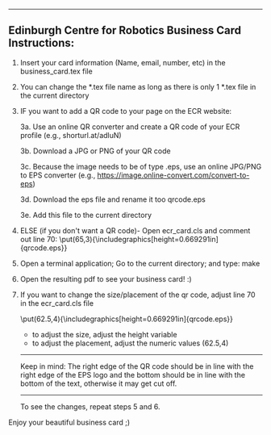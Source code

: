 ----------------------------------------------------------
Edinburgh Centre for Robotics Business Card Instructions:
----------------------------------------------------------

1. Insert your card information (Name, email, number, etc) in the business_card.tex file 

2. You can change the *.tex file name as long as there is only 1 *.tex file in the current directory

3. IF you want to add a QR code to your page on the ECR website:

	3a. Use an online QR converter and create a QR code of your ECR profile 
	(e.g., shorturl.at/adluN)

	3b. Download a JPG or PNG of your QR code

	3c. Because the image needs to be of type .eps, use an online JPG/PNG to EPS converter (e.g., https://image.online-convert.com/convert-to-eps)

	3d. Download the eps file and rename it too qrcode.eps
	
	3e. Add this file to the current directory
	

4. ELSE (if you don't want a QR code)- Open ecr_card.cls and comment out line 70:
	\put(65,3){\includegraphics[height=0.669291in]{qrcode.eps}}

5. Open a terminal application; Go to the current directory; and type: make

6. Open the resulting pdf to see your business card! :)

7. If you want to change the size/placement of the qr code, adjust line 70 in the ecr_card.cls file

	\put(62.5,4){\includegraphics[height=0.669291in]{qrcode.eps}}

	- to adjust the size, adjust the height variable
	- to adjust the placement, adjust the numeric values (62.5,4)

	**********************
	Keep in mind: The right edge of the QR code should be in line with the right edge of
	the EPS logo and the bottom should be in line with the bottom of the text, otherwise
	it may get cut off.
	**********************

	To see the changes, repeat steps 5 and 6.

Enjoy your beautiful business card ;)


